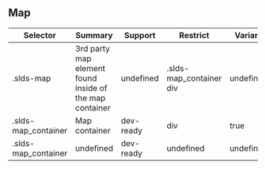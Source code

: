 

## Map

| Selector | Summary | Support | Restrict | Variant |
|-------|-------|-------|-------|-------|
| .slds-map | 3rd party map element found inside of the map container | undefined | .slds-map_container div | undefined |
| .slds-map_container | Map container | dev-ready | div | true |
| .slds-map_container | undefined | dev-ready | undefined | undefined |